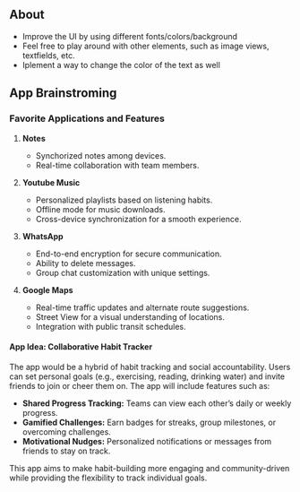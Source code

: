 ## About
- Improve the UI by using different fonts/colors/background
- Feel free to play around with other elements, such as image views, textfields, etc.
- Iplement a way to change the color of the text as well

## App Brainstroming

### Favorite Applications and Features

1. **Notes**  
   - Synchorized notes among devices.  
   - Real-time collaboration with team members.  

2. **Youtube Music**  
   - Personalized playlists based on listening habits.  
   - Offline mode for music downloads.  
   - Cross-device synchronization for a smooth experience.  

3. **WhatsApp**  
   - End-to-end encryption for secure communication.  
   - Ability to delete messages.  
   - Group chat customization with unique settings.  

4. **Google Maps**  
   - Real-time traffic updates and alternate route suggestions.  
   - Street View for a visual understanding of locations.  
   - Integration with public transit schedules.  

#### App Idea: Collaborative Habit Tracker  
The app would be a hybrid of habit tracking and social accountability. Users can set personal goals (e.g., exercising, reading, drinking water) and invite friends to join or cheer them on. The app will include features such as:  
- **Shared Progress Tracking:** Teams can view each other’s daily or weekly progress.  
- **Gamified Challenges:** Earn badges for streaks, group milestones, or overcoming challenges.  
- **Motivational Nudges:** Personalized notifications or messages from friends to stay on track.  

This app aims to make habit-building more engaging and community-driven while providing the flexibility to track individual goals.
